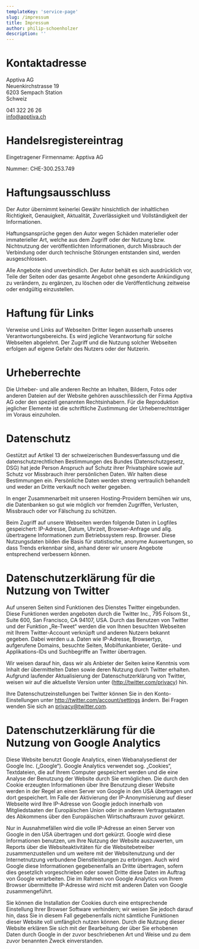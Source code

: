```yaml
---
templateKey: 'service-page'
slug: /impressum
title: Impressum
author: philip-schoenholzer
description: ''
---
```


# Kontaktadresse

Apptiva AG <br />
Neuenkirchstrasse 19 <br />
6203 Sempach Station <br />
Schweiz

041 322 26 26 <br />
info@apptiva.ch

 
# Handelsregistereintrag

Eingetragener Firmenname: Apptiva AG

Nummer: CHE-300.253.749

 
# Haftungsausschluss

Der Autor übernimmt keinerlei Gewähr hinsichtlich der inhaltlichen Richtigkeit, Genauigkeit, Aktualität, Zuverlässigkeit und Vollständigkeit der Informationen.

Haftungsansprüche gegen den Autor wegen Schäden materieller oder immaterieller Art, welche aus dem Zugriff oder der Nutzung bzw. Nichtnutzung der veröffentlichten Informationen, durch Missbrauch der Verbindung oder durch technische Störungen entstanden sind, werden ausgeschlossen.

Alle Angebote sind unverbindlich. Der Autor behält es sich ausdrücklich vor, Teile der Seiten oder das gesamte Angebot ohne gesonderte Ankündigung zu verändern, zu ergänzen, zu löschen oder die Veröffentlichung zeitweise oder endgültig einzustellen.

 
# Haftung für Links

Verweise und Links auf Webseiten Dritter liegen ausserhalb unseres Verantwortungsbereichs. Es wird jegliche Verantwortung für solche Webseiten abgelehnt. Der Zugriff und die Nutzung solcher Webseiten erfolgen auf eigene Gefahr des Nutzers oder der Nutzerin.

 
# Urheberrechte

Die Urheber- und alle anderen Rechte an Inhalten, Bildern, Fotos oder anderen Dateien auf der Website gehören ausschliesslich der Firma Apptiva AG oder den speziell genannten Rechtsinhabern. Für die Reproduktion jeglicher Elemente ist die schriftliche Zustimmung der Urheberrechtsträger im Voraus einzuholen.

 
# Datenschutz

Gestützt auf Artikel 13 der schweizerischen Bundesverfassung und die datenschutzrechtlichen Bestimmungen des Bundes (Datenschutzgesetz, DSG) hat jede Person Anspruch auf Schutz ihrer Privatsphäre sowie auf Schutz vor Missbrauch ihrer persönlichen Daten. Wir halten diese Bestimmungen ein. Persönliche Daten werden streng vertraulich behandelt und weder an Dritte verkauft noch weiter gegeben.

In enger Zusammenarbeit mit unseren Hosting-Providern bemühen wir uns, die Datenbanken so gut wie möglich vor fremden Zugriffen, Verlusten, Missbrauch oder vor Fälschung zu schützen.

Beim Zugriff auf unsere Webseiten werden folgende Daten in Logfiles gespeichert: IP-Adresse, Datum, Uhrzeit, Browser-Anfrage und allg. übertragene Informationen zum Betriebssystem resp. Browser. Diese Nutzungsdaten bilden die Basis für statistische, anonyme Auswertungen, so dass Trends erkennbar sind, anhand derer wir unsere Angebote entsprechend verbessern können.

 
# Datenschutzerklärung für die Nutzung von Twitter

Auf unseren Seiten sind Funktionen des Dienstes Twitter eingebunden. Diese Funktionen werden angeboten durch die Twitter Inc., 795 Folsom St., Suite 600, San Francisco, CA 94107, USA. Durch das Benutzen von Twitter und der Funktion „Re-Tweet“ werden die von Ihnen besuchten Webseiten mit Ihrem Twitter-Account verknüpft und anderen Nutzern bekannt gegeben. Dabei werden u.a. Daten wie IP-Adresse, Browsertyp, aufgerufene Domains, besuchte Seiten, Mobilfunkanbieter, Geräte- und Applikations-IDs und Suchbegriffe an Twitter übertragen.

Wir weisen darauf hin, dass wir als Anbieter der Seiten keine Kenntnis vom Inhalt der übermittelten Daten sowie deren Nutzung durch Twitter erhalten. Aufgrund laufender Aktualisierung der Datenschutzerklärung von Twitter, weisen wir auf die aktuellste Version unter (http://twitter.com/privacy) hin.

Ihre Datenschutzeinstellungen bei Twitter können Sie in den Konto-Einstellungen unter http://twitter.com/account/settings ändern. Bei Fragen wenden Sie sich an privacy@twitter.com.

 
# Datenschutzerklärung für die Nutzung von Google Analytics

Diese Website benutzt Google Analytics, einen Webanalysedienst der Google Inc. („Google“). Google Analytics verwendet sog. „Cookies“, Textdateien, die auf Ihrem Computer gespeichert werden und die eine Analyse der Benutzung der Website durch Sie ermöglichen. Die durch den Cookie erzeugten Informationen über Ihre Benutzung dieser Website werden in der Regel an einen Server von Google in den USA übertragen und dort gespeichert. Im Falle der Aktivierung der IP-Anonymisierung auf dieser Webseite wird Ihre IP-Adresse von Google jedoch innerhalb von Mitgliedstaaten der Europäischen Union oder in anderen Vertragsstaaten des Abkommens über den Europäischen Wirtschaftsraum zuvor gekürzt.

Nur in Ausnahmefällen wird die volle IP-Adresse an einen Server von Google in den USA übertragen und dort gekürzt. Google wird diese Informationen benutzen, um Ihre Nutzung der Website auszuwerten, um Reports über die Websiteaktivitäten für die Websitebetreiber zusammenzustellen und um weitere mit der Websitenutzung und der Internetnutzung verbundene Dienstleistungen zu erbringen. Auch wird Google diese Informationen gegebenenfalls an Dritte übertragen, sofern dies gesetzlich vorgeschrieben oder soweit Dritte diese Daten im Auftrag von Google verarbeiten. Die im Rahmen von Google Analytics von Ihrem Browser übermittelte IP-Adresse wird nicht mit anderen Daten von Google zusammengeführt.

Sie können die Installation der Cookies durch eine entsprechende Einstellung Ihrer Browser Software verhindern; wir weisen Sie jedoch darauf hin, dass Sie in diesem Fall gegebenenfalls nicht sämtliche Funktionen dieser Website voll umfänglich nutzen können. Durch die Nutzung dieser Website erklären Sie sich mit der Bearbeitung der über Sie erhobenen Daten durch Google in der zuvor beschriebenen Art und Weise und zu dem zuvor benannten Zweck einverstanden.